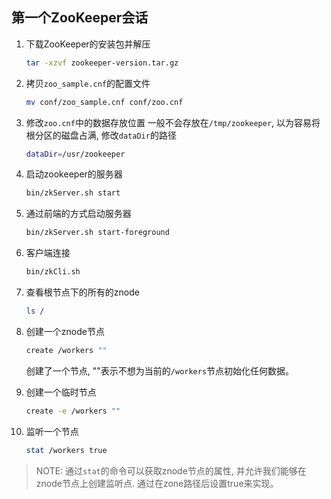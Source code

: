 ## 第一个ZooKeeper会话

1. 下载ZooKeeper的安装包并解压
   
   ```sh
   tar -xzvf zookeeper-version.tar.gz
   ```

2. 拷贝`zoo_sample.cnf`的配置文件
   
   ```sh
   mv conf/zoo_sample.cnf conf/zoo.cnf
   ```

3. 修改`zoo.cnf`中的数据存放位置
   一般不会存放在`/tmp/zookeeper`, 以为容易将根分区的磁盘占满, 修改`dataDir`的路径
   
   ```sh
   dataDir=/usr/zookeeper
   ```

4. 启动zookeeper的服务器
   
   ```sh
   bin/zkServer.sh start
   ```

5. 通过前端的方式启动服务器
   
   ```sh
   bin/zkServer.sh start-foreground
   ```

6. 客户端连接
   
   ```sh
   bin/zkCli.sh
   ```

7. 查看根节点下的所有的znode
   
   ```sh
   ls /
   ```

8. 创建一个znode节点
   
   ```sh
   create /workers ""
   ```
   
   创建了一个节点, ""表示不想为当前的`/workers`节点初始化任何数据。

9. 创建一个临时节点
   
   ```sh
   create -e /workers ""
   ```

10. 监听一个节点
    
    ```sh
    stat /workers true
    ```

> NOTE: 通过`stat`的命令可以获取znode节点的属性, 并允许我们能够在znode节点上创建监听点. 通过在zone路径后设置true来实现。

